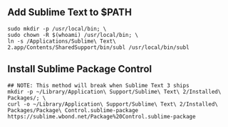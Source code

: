 Add Sublime Text to $PATH
-------------------------
```shell
sudo mkdir -p /usr/local/bin; \
sudo chown -R $(whoami) /usr/local/bin; \
ln -s /Applications/Sublime\ Text\ 2.app/Contents/SharedSupport/bin/subl /usr/local/bin/subl
```


Install Sublime Package Control
-------------------------------
```shell
## NOTE: This method will break when Sublime Text 3 ships
mkdir -p ~/Library/Application\ Support/Sublime\ Text\ 2/Installed\ Packages/; \
curl -o ~/Library/Application\ Support/Sublime\ Text\ 2/Installed\ Packages/Package\ Control.sublime-package https://sublime.wbond.net/Package%20Control.sublime-package
```